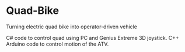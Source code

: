 # Quad-Bike
Turning electric quad bike into operator-driven vehicle

C# code to control quad using PC and Genius Extreme 3D joystick. 
C++ Arduino code to control motion of the ATV. 
